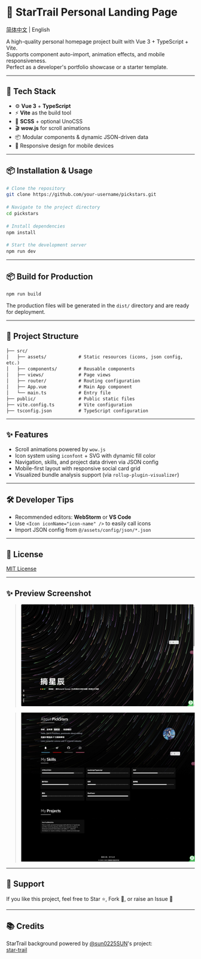 # 🌟 StarTrail Personal Landing Page

[简体中文](README-zh.md) | English

A high-quality personal homepage project built with Vue 3 + TypeScript + Vite.  
Supports component auto-import, animation effects, and mobile responsiveness.  
Perfect as a developer's portfolio showcase or a starter template.

---

## 🚀 Tech Stack

- ⚙️ **Vue 3** + **TypeScript**
- ⚡ **Vite** as the build tool
- 🎨 **SCSS** + optional UnoCSS
- 🎬 **wow.js** for scroll animations
- 📦 Modular components & dynamic JSON-driven data
- 📱 Responsive design for mobile devices

---

## 📦 Installation & Usage

```bash
# Clone the repository
git clone https://github.com/your-username/pickstars.git

# Navigate to the project directory
cd pickstars

# Install dependencies
npm install

# Start the development server
npm run dev
```

---

## 📦 Build for Production

```bash
npm run build
```

The production files will be generated in the `dist/` directory and are ready for deployment.

---

## 📁 Project Structure

```
├── src/
│   ├── assets/            # Static resources (icons, json config, etc.)
│   ├── components/        # Reusable components
│   ├── views/             # Page views
│   ├── router/            # Routing configuration
│   ├── App.vue            # Main App component
│   └── main.ts            # Entry file
├── public/                # Public static files
├── vite.config.ts         # Vite configuration
├── tsconfig.json          # TypeScript configuration
```

---

## ✨ Features

- Scroll animations powered by `wow.js`
- Icon system using `iconfont` + SVG with dynamic fill color
- Navigation, skills, and project data driven via JSON config
- Mobile-first layout with responsive social card grid
- Visualized bundle analysis support (via `rollup-plugin-visualizer`)

---

## 🛠 Developer Tips

- Recommended editors: **WebStorm** or **VS Code**
- Use `<Icon iconName="icon-name" />` to easily call icons
- Import JSON config from `@/assets/config/json/*.json`

---

## 📄 License

[MIT License](LICENSE)

---

## ✨ Preview Screenshot

> ![Preview](preview/Screenshot-1745062971167.png "Preview")

> ![Preview](preview/IMG_20250419_194640.png "Preview")

---

## 🙌 Support

If you like this project, feel free to Star ⭐, Fork 🍴, or raise an Issue 👀

---

## 📚 Credits

StarTrail background powered by [@sun0225SUN](https://github.com/sun0225SUN)'s project:  
[star-trail](https://github.com/sun0225SUN/star-trail)
